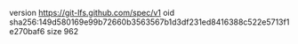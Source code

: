 version https://git-lfs.github.com/spec/v1
oid sha256:149d580169e99b72660b3563567b1d3df231ed8416388c522e5713f1e270baf6
size 962
